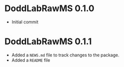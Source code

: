 # DoddLabRawMS 0.1.0
* Initial commit

# DoddLabRawMS 0.1.1
* Added a `NEWS.md` file to track changes to the package.
* Added a `README` file
